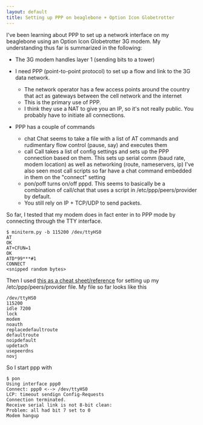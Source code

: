 ```yaml
---
layout: default
title: Setting up PPP on beaglebone + Option Icon Globetrotter
---
```


I've been learning about PPP to set up a network interface on my beaglebone using an Option Icon Globetrotter 3G modem. 
My understanding thus far is summarized in the following:

* The 3G modem handles layer 1 (sending bits to a tower)
* I need PPP (point-to-point protocol) to set up a flow and link to the 3G data network.

    * The network operator has a few access points around the country that act as gateways between the cell network and the internet
    * This is the primary use of PPP.
    * I think they use a NAT to give you an IP, so it's not really public. You probably have to initiate all connections.

* PPP has a couple of commands

    * chat
        Chat seems to take a file with a list of AT commands and rudimentary flow control (pause, say) and executes them
    * call
        Call takes a list of config settings and sets up the PPP connection based on them.
        This sets up serial comm (baud rate, modem location) as well as networking (route, nameservers, ip)
        I've also seen most call scripts so far have a chat command embedded in them on the "connect" setting
    * pon/poff
        turns on/off pppd. This seems to basically be a combination of  call/chat that uses a script in /etc/ppp/peers/provider by default.
    * You still rely on IP + TCP/UDP to send packets.

So far, I tested that my modem does in fact enter in to PPP mode by connecting through the TTY interface.

    $ miniterm.py -b 115200 /dev/ttyHS0
    AT
    OK
    AT+CFUN=1
    OK
    ATD*99***#1
    CONNECT
    <snipped random bytes>

Then I used [this as a cheat sheet/reference](http://www.pharscape.org/GlobeTrotterGPRShowto#_Toc83808103) for setting up my /etc/ppp/peers/provider file.
My file so far looks like this

    /dev/ttyHS0
    115200
    idle 7200
    lock
    modem
    noauth
    replacedefaultroute
    defaultroute
    noipdefault
    updetach
    usepeerdns
    novj

So I start ppp with 

    $ pon
    Using interface ppp0
    Connect: ppp0 <--> /dev/ttyHS0
    LCP: timeout sendign Config-Requests
    Connection terminated.
    Receive serial link is not 8-bit clean:
    Problem: all had bit 7 set to 0
    Modem hangup
